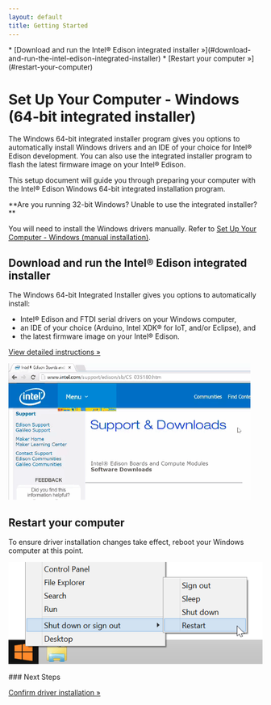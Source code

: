 ```yaml
---
layout: default
title: Getting Started
---
```


<div id="toc" markdown="1">
* [Download and run the Intel® Edison integrated installer »](#download-and-run-the-intel-edison-integrated-installer)
* [Restart your computer »](#restart-your-computer)
</div>

# Set Up Your Computer - Windows (64-bit integrated installer)

The Windows 64-bit integrated installer program gives you options to automatically install Windows drivers and an IDE of your choice for Intel® Edison development. You can also use the integrated installer program to flash the latest firmware image on your Intel® Edison.

This setup document will guide you through preparing your computer with the Intel® Edison Windows 64-bit integrated installation program.

<div class="callout info" markdown="1">
**Are you running 32-bit Windows? Unable to use the integrated installer?**

You will need to install the Windows drivers manually. Refer to [Set Up Your Computer - Windows (manual installation)](manual_installation.html). 
</div>

<!-- <div class="related-videos" class="callout video">
[Intel Edison: Set Up Your Computer - Windows Integrated Installer (preview video)](https://drive.google.com/open?id=0B6gHgawzKtxCejNuYjc3a216X3M&authuser=0)
</div> -->


## Download and run the Intel® Edison integrated installer

<div class="tldr" markdown="1">
The Windows 64-bit Integrated Installer gives you options to automatically install:

* Intel® Edison and FTDI serial drivers on your Windows computer,
* an IDE of your choice (Arduino, Intel XDK® for IoT, and/or Eclipse), and
* the latest firmware image on your Intel® Edison.

[View detailed instructions »](details-install_integrated_installer.html)
</div>

[![Animated gif: installing Intel® Edison drivers using integrated installer](images/install_integrated_installer-animated.gif)](details-install_integrated_installer.html)


## Restart your computer

<div class="tldr" markdown="1">
To ensure driver installation changes take effect, reboot your Windows computer at this point.
</div>

![Choose Restart from the Windows Start menu](images/restart_windows.png)


<div id="next-steps" class="note" markdown="1">
### Next Steps

[Confirm driver installation »](confirm_drivers.html)
</div>
